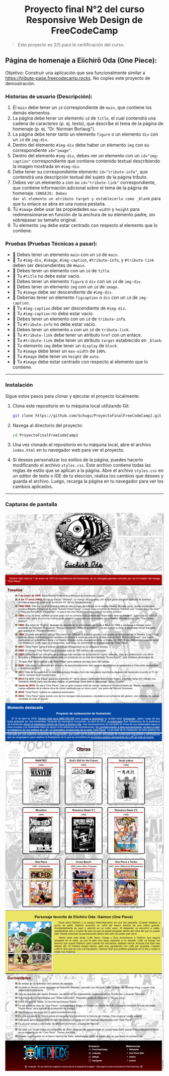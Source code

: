 <h1 align='center'>Proyecto final N°2 del curso Responsive Web Design de FreeCodeCamp</h1>

> Este proyecto es 2/5 para la certificación del curso.

## Página de homenaje a Eiichirō Oda (One Piece):
Objetivo: Construir una aplicación que sea funcionalmente similar a https://tribute-page.freecodecamp.rocks. No copies este proyecto de demostración.

### Historias de usuario (Descripción): 
1. El <code>main</code> debe tener un <code>id</code> correspondiente de <code>main</code>, que contiene los demás elementos.
2. La página debe tener un elemento <code>id</code> de <code>title</code>, el cual contendrá una cadena de caracteres (p. ej. texto), que describe el tema de la página de homenaje (p. ej. "Dr. Norman Borlaug").
3. La página debe tener tanto un elemento <code>figure</code> o un elemento <code>div</code> con un <code>id</code> de <code>img-div</code>.
4. Dentro del elemento <code>#img-div</code> debe haber un elemento <code>img</code> con su correspondiente <code>id="image"</code>.
5. Dentro del elemento <code>#img-div</code>, debes ver un elemento con un <code>id="img-caption"</code> correspondiente que contiene contenido textual describiendo la imagen mostrada en <code>#img-div</code>.
6. Debe tener su correspondiente elemento <code>id="tribute-info"</code>, que contendrá una descripción textual del sujeto de la página tributo.
7. Debes ver un elemento <code>a</code> con su <code>id="tribute-link"</code> correspondiente, que contiene información adicional sobre el tema de la página de homenaje. <code>CONSEJO: Debes dar al elemento un atributo target y establecerlo como _blank</code> para que tu enlace se abra en una nueva pestaña.
8. Tú <code>#image</code> debe usar las propiedades <code>max-width</code> y <code>height</code> para redimensionarse en función de la anchura de su elemento padre, sin sobrepasar su tamaño original.
9. Tu elemento <code>img</code> debe estar centrado con respecto al elemento que lo contiene.

### Pruebas (Pruebas Técnicas a pasar): 
- 🧪 Debes tener un elemento <code>main</code> con un <code>id</code> de <code>main</code>.
- 🧪 Tu <code>#img-div</code>, <code>#image</code>, <code>#img-caption</code>, <code>#tribute-info</code>, y <code>#tribute-link</code> deben ser descendientes de <code>#main</code>.
- 🧪 Debes tener un elemento con un <code>id</code> de <code>title</code>.
- 🧪 Tu <code>#title</code> no debe estar vacío.
- 🧪 Debes tener un elemento <code>figure</code> o <code>div</code> con un <code>id</code> de <code>img-div</code>.
- 🧪 Debes tener un elemento <code>img</code> con un <code>id</code> de <code>image</code>.
- 🧪 Tu <code>#image</code> debe ser descendiente de <code>#img-div</code>.
- 🧪 Deberías tener un elemento <code>figcaption</code> o <code>div</code> con un <code>id</code> de <code>img-caption</code>.
- 🧪 Tu <code>#img-caption</code> debe ser descendiente de <code>#img-div</code>.
- 🧪 Tu <code>#img-caption</code> no debe estar vacío.
- 🧪 Debes tener un elemento con un <code>id</code> de <code>tribute-info</code>.
- 🧪 Tu <code>#tribute-info</code> no debe estar vacío.
- 🧪 Debes tener un elemento <code>a</code> con un <code>id</code> de <code>tribute-link</code>.
- 🧪 Tu <code>#tribute-link</code> debe tener un atributo <code>href</code> con un enlace.
- 🧪 Tu <code>#tribute-link</code> debe tener un atributo <code>target</code> establecido en <code>_blank</code>.
- 🧪 Tu elemento <code>img</code> debe tener un <code>display</code> de <code>block</code>.
- 🧪 Tu <code>#image</code> debe tener un <code>max-width</code> de <code>100%</code>.
- 🧪 Tu <code>#image</code> debe tener un <code>height</code> de <code>auto</code>.
- 🧪 Tu <code>#image</code> debe estar centrado con respecto al elemento que lo contiene.
  
------------

### Instalación

Sigue estos pasos para clonar y ejecutar el proyecto localmente:

1. Clona este repositorio en tu máquina local utilizando Git:

    ```bash
    git clone https://github.com/Schugu/ProyectoFinalFreeCodeCamp2.git
    ```

2. Navega al directorio del proyecto:

    ```bash
    cd ProyectoFinalFreeCodeCamp2
    ```

3. Una vez clonado el repositorio en tu máquina local, abre el archivo `index.html` en tu navegador web para ver el proyecto.

4. Si deseas personalizar los estilos de la página, puedes hacerlo modificando el archivo `styles.css`. Este archivo contiene todas las reglas de estilo que se aplican a la página. Abre el archivo `styles.css` en un editor de texto o IDE de tu elección, realiza los cambios que desees y guarda el archivo. Luego, recarga la página en tu navegador para ver los cambios aplicados.

------------

### Capturas de pantalla
<img src='media/CapturaDePantalla1.png' alt='CapturaDePantalla1'>
<img src='media/CapturaDePantalla2.png' alt='CapturaDePantalla2'>
<img src='media/CapturaDePantalla3.png' alt='CapturaDePantalla3'>
<img src='media/CapturaDePantalla4.png' alt='CapturaDePantalla4'>
<img src='media/CapturaDePantalla5.png' alt='CapturaDePantalla5'>
<img src='media/CapturaDePantalla6.png' alt='CapturaDePantalla6'>
<img src='media/CapturaDePantalla7.png' alt='CapturaDePantalla7'>
<img src='media/CapturaDePantalla8.png' alt='CapturaDePantalla8'>
